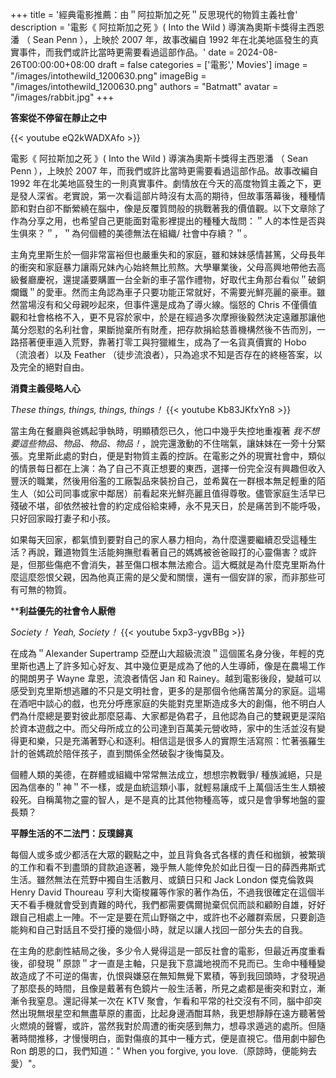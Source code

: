 +++
title = '經典電影推薦：由＂阿拉斯加之死＂反思現代的物質主義社會'
description = '電影《 阿拉斯加之死 》( Into the Wild ) 導演為奧斯卡獎得主西恩潘 （ Sean Penn ），上映於 2007 年，故事改編自 1992 年在北美地區發生的真實事件，而我們或許比當時更需要看過這部作品。'
date = 2024-08-26T00:00:00+08:00
draft = false
categories = ['電影',' Movies']
image = "/images/intothewild_1200630.png"
imageBig = "/images/intothewild_1200630.png"
authors = "Batmatt"
avatar = "/images/rabbit.jpg"
+++

**答案從不停留在靜止之中**

{{< youtube eQ2kWADXAfo >}}

電影《 阿拉斯加之死 》( Into the Wild ) 導演為奧斯卡獎得主西恩潘 （ Sean Penn ），上映於 2007 年，而我們或許比當時更需要看過這部作品。故事改編自 1992 年在北美地區發生的一則真實事件。劇情放在今天的高度物質主義之下，更是發人深省。老實說，第一次看這部片時沒有太高的期待，但故事落幕後，種種情節和對白卻不斷縈繞在腦中，像是反覆質問般的挑戰著我的價值觀。以下文章除了作為分享之用，也希望自己更能面對電影裡提出的種種大哉問：＂人的本性是否與生俱來？＂，＂為何個體的美德無法在組織/ 社會中存續？＂。

主角克里斯生於一個非常富裕但也嚴重失和的家庭，雖和妹妹感情甚篤，父母長年的衝突和家庭暴力讓兩兄妹內心始終無比煎熬。大學畢業後，父母高興地帶他去高級餐廳慶祝，還提議要購置一台全新的車子當作禮物，好取代主角那台看似＂破銅爛鐵＂的愛車。然而主角認為車子只要功能正常就好，不需要光鮮亮麗的豪車。雖然當場沒有和父母親吵起來，但事件還是成為了導火線。惱怒的 Chris 不僅價值觀和社會格格不入，更不見容於家中，於是在經過多次摩擦後毅然決定遠離那讓他萬分怨懟的名利社會，果斷抛棄所有財產，把存款捐給慈善機構然後不告而別，一路搭著便車遁入荒野，靠著打零工與狩獵維生，成為了一名貨真價實的 Hobo （流浪者）以及 Feather （徒步流浪者），只為追求不知是否存在的終極答案，以及完全的絕對自由。


**消費主義侵略人心**

_These things, things, things, things！_
{{< youtube Kb83JKfxYn8 >}}

當主角在餐廳與爸媽起爭執時，明顯積怨已久，他口中幾乎失控地重複著 _我不想要這些物品、物品、物品、物品！_，說完還激動的不住喘氣，讓妹妹在一旁十分緊張。克里斯此處的對白，便是對物質主義的控訴。在電影之外的現實社會中，類似的情景每日都在上演：為了自己不真正想要的東西，選擇一份完全沒有興趣但收入豐沃的職業，然後用俗濫的工廠製品來裝扮自己，並希冀在一群根本無足輕重的陌生人（如公司同事或家中鄰居）前看起來光鮮亮麗且值得尊敬。儘管家庭生活早已殘破不堪，卻依然被社會的約定成俗給束縛，永不見天日，於是痛苦到不能呼吸，只好回家毆打妻子和小孩。

如果每天回家，都氣憤到要對自己的家人暴力相向，為什麼還要繼續忍受這種生活？再說，難道物質生活能夠撫慰看著自己的媽媽被爸爸毆打的心靈傷害？或許是，但那些傷疤不會消失，甚至傷口根本無法癒合。這大概就是為什麼克里斯為什麼這麼怨恨父親，因為他真正需的是父愛和關懷，還有一個安詳的家，而非那些可有可無的物質。


****利益優先的社會令人厭倦** 

_Society！ Yeah, Society！_ 
{{< youtube 5xp3-ygvBBg >}} 

在成為＂Alexander Supertramp 亞歷山大超級流浪＂這個匿名身分後，年輕的克里斯也遇上了許多知心好友、其中幾位更是成為了他的人生導師，像是在農場工作的開朗男子 Wayne 韋恩，流浪者情侶 Jan 和 Rainey。越到電影後段，變越可以感受到克里斯想逃離的不只是文明社會，更多的是那個令他痛苦萬分的家庭。這場在酒吧中談心的戲，也充分呼應家庭的失能對克里斯造成多大的創傷，他不明白人們為什麼總是要對彼此那麼惡毒、大家都是偽君子，且他認為自己的雙親更是深陷於資本遊戲之中。而父母所成立的公司達到百萬美元營收時，家中的生活並沒有變得更和樂，只是充滿著野心和逐利。相信這是很多人的實際生活寫照：忙著張羅生計的爸媽疏於陪伴孩子，直到關係全然破裂才後悔莫及。

個體人類的美德，在群體或組織中常常無法成立，想想宗教戰爭/ 種族滅絕，只是因為信奉的＂神＂不一樣，或是血統這類小事，就輕易讓成千上萬個活生生人類被殺死。自稱萬物之靈的智人，是不是真的比其他物種高等，或只是會爭奪地盤的靈長類？

**平靜生活的不二法門：反璞歸真**

每個人或多或少都活在大眾的觀點之中，並且背負各式各樣的責任和枷鎖，被繁瑣的工作和看不到盡頭的貸款追逐著，幾乎無人能倖免於如此日復一日的薛西弗斯式生活。雖然無法在荒野中獨自生活數月、或鎮日只和 Jack London 傑克倫敦與 Henry David Thoureau 亨利大衛梭羅等作家的著作為伍，不過我很確定在這個半天不看手機就會受到責難的時代，我們都需要偶爾抛棄侃侃而談和顧盼自雄，好好跟自己相處上一陣。不一定是要在荒山野嶺之中，或許也不必離群索居，只要創造能夠和自己對話且不受打擾的幾個小時，就足以讓人找回一部分失去的自我。

在主角的悲劇性結局之後，多少令人覺得這是一部反社會的電影，但最近再度重看後，卻發現＂原諒＂才一直是主軸，只是我下意識地視而不見而已。生命中種種變故造成了不可逆的傷害，仇恨與嫌惡在無知無覺下累積，等到我回頭時，才發現過了那麼長的時間，且像是戴著有色鏡片一般生活著，所見之處都是衝突和對立，漸漸令我窒息。還記得某一次在 KTV 聚會，乍看和平常的社交沒有不同，腦中卻突然出現無垠星空和無盡草原的畫面，比起身邊酒酣耳熱，我更想靜靜在遠方聽著營火燃燒的聲響，或許，當然我對於周遭的衝突感到無力，想尋求遁逃的處所。但隨著時間推移，才慢慢明白，面對傷痕的其中一種方式，便是直視它。借用劇中腳色 Ron 朗恩的口，我們知道：" When you forgive, you love.（原諒時，便能夠去愛）"。